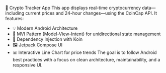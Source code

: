 

📱 Crypto Tracker App 
This app displays real-time cryptocurrency data—including current prices and 24-hour changes—using the CoinCap API. It features:
* 💡 Modern Android Architecture
* 🧠 MVI Pattern (Model-View-Intent) for unidirectional state management
* 💉 Dependency Injection with Koin
* 🖼️ Jetpack Compose UI
* 📊 Interactive Line Chart for price trends
The goal is to follow Android best practices with a focus on clean architecture, maintainability, and a responsive UI.

